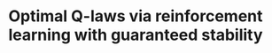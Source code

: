 ---
title: "Optimal Q-laws via reinforcement learning with guaranteed stability"
excerpt_separator: "<!--more-->"
categories:
  - Reinforcement Learning
tags:
  - RL
  - Low-thrust
header:
  teaser: /assets/images/Journal/Qlaw/a.gif
published: true
---